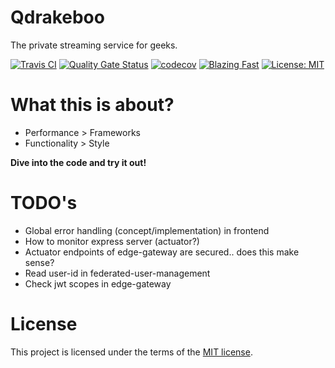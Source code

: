 Qdrakeboo
======

The private streaming service for geeks.

[![Travis CI](https://travis-ci.org/bbortt/qdrakeboo.svg?branch=master)](https://travis-ci.org/bbortt/qdrakeboo)
[![Quality Gate Status](https://sonarcloud.io/api/project_badges/measure?project=bbortt_qdrakeboo&metric=alert_status)](https://sonarcloud.io/dashboard?id=bbortt_qdrakeboo)
[![codecov](https://codecov.io/gh/bbortt/qdrakeboo/branch/master/graph/badge.svg)](https://codecov.io/gh/bbortt/qdrakeboo)
[![Blazing Fast](https://img.shields.io/badge/speed-blazing%20%F0%9F%94%A5-brightgreen.svg?style=flat-square)](https://twitter.com/acdlite/status/974390255393505280)
[![License: MIT](https://img.shields.io/badge/License-MIT-yellow.svg)](https://opensource.org/licenses/MIT)
  
# What this is about?

* Performance > Frameworks
* Functionality > Style

**Dive into the code and try it out!**

# TODO's

* Global error handling (concept/implementation) in frontend
* How to monitor express server (actuator?)
* Actuator endpoints of edge-gateway are secured.. does this make sense?
* Read user-id in federated-user-management
* Check jwt scopes in edge-gateway

# License

This project is licensed under the terms of the [MIT license](https://github.com/bbortt/qdrakeboo/blob/master/LICENSE).

